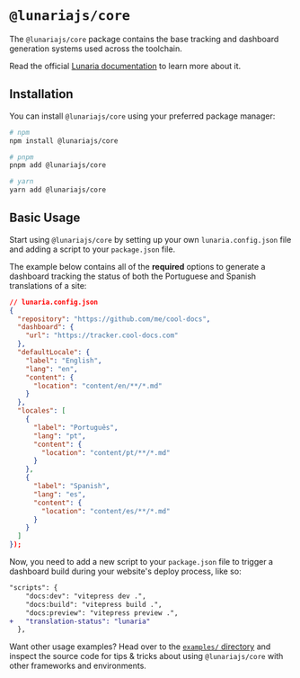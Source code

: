 # `@lunariajs/core`

The `@lunariajs/core` package contains the base tracking and dashboard generation systems used across the toolchain.

Read the official [Lunaria documentation](https://lunaria.dev) to learn more about it.

## Installation

You can install `@lunariajs/core` using your preferred package manager:

```bash
# npm
npm install @lunariajs/core

# pnpm
pnpm add @lunariajs/core

# yarn
yarn add @lunariajs/core
```

## Basic Usage

Start using `@lunariajs/core` by setting up your own `lunaria.config.json` file and adding a script to your `package.json` file.

The example below contains all of the **required** options to generate a dashboard tracking the status of both the Portuguese and Spanish translations of a site:

```json
// lunaria.config.json
{
  "repository": "https://github.com/me/cool-docs",
  "dashboard": {
    "url": "https://tracker.cool-docs.com"
  },
  "defaultLocale": {
    "label": "English",
    "lang": "en",
    "content": {
      "location": "content/en/**/*.md"
    }
  },
  "locales": [
    {
      "label": "Português",
      "lang": "pt",
      "content": {
        "location": "content/pt/**/*.md"
      }
    },
    {
      "label": "Spanish",
      "lang": "es",
      "content": {
        "location": "content/es/**/*.md"
      }
    }
  ]
});
```

Now, you need to add a new script to your `package.json` file to trigger a dashboard build during your website's deploy process, like so:

```diff
"scripts": {
    "docs:dev": "vitepress dev .",
    "docs:build": "vitepress build .",
    "docs:preview": "vitepress preview .",
+   "translation-status": "lunaria"
  },
```

Want other usage examples? Head over to the [`examples/` directory](https://github.com/Yan-Thomas/lunaria/tree/main/examples/) and inspect the source code for tips & tricks about using `@lunariajs/core` with other frameworks and environments.
